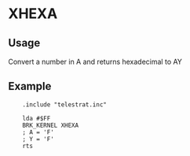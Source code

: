 # XHEXA

## Usage

Convert a number in A and returns hexadecimal to AY

## Example

```ca65
    .include "telestrat.inc"

    lda #$FF
    BRK_KERNEL XHEXA
    ; A = 'F'
    ; Y = 'F'
    rts
```
